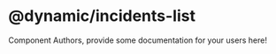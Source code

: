 @dynamic/incidents-list
===============================================


Component Authors, provide some documentation for your users here!